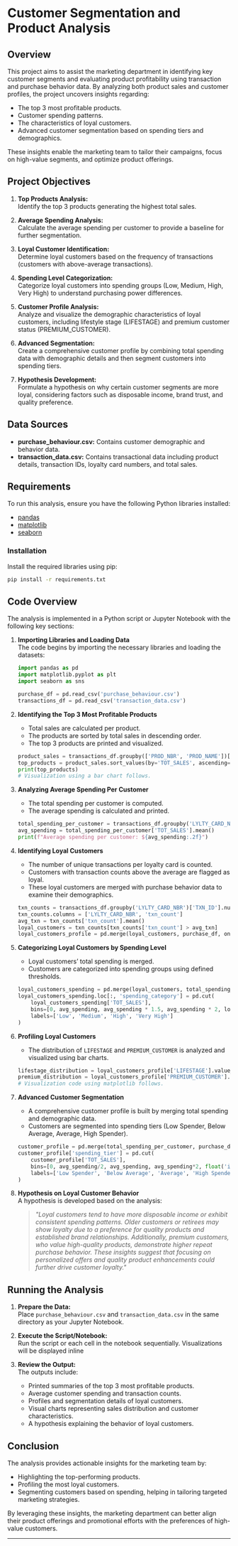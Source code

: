 # Customer Segmentation and Product Analysis

## Overview

This project aims to assist the marketing department in identifying key customer segments and evaluating product profitability using transaction and purchase behavior data. By analyzing both product sales and customer profiles, the project uncovers insights regarding:

- The top 3 most profitable products.
- Customer spending patterns.
- The characteristics of loyal customers.
- Advanced customer segmentation based on spending tiers and demographics.

These insights enable the marketing team to tailor their campaigns, focus on high-value segments, and optimize product offerings.

## Project Objectives

1. **Top Products Analysis:**  
   Identify the top 3 products generating the highest total sales.

2. **Average Spending Analysis:**  
   Calculate the average spending per customer to provide a baseline for further segmentation.

3. **Loyal Customer Identification:**  
   Determine loyal customers based on the frequency of transactions (customers with above-average transactions).

4. **Spending Level Categorization:**  
   Categorize loyal customers into spending groups (Low, Medium, High, Very High) to understand purchasing power differences.

5. **Customer Profile Analysis:**  
   Analyze and visualize the demographic characteristics of loyal customers, including lifestyle stage (LIFESTAGE) and premium customer status (PREMIUM_CUSTOMER).

6. **Advanced Segmentation:**  
   Create a comprehensive customer profile by combining total spending data with demographic details and then segment customers into spending tiers.

7. **Hypothesis Development:**  
   Formulate a hypothesis on why certain customer segments are more loyal, considering factors such as disposable income, brand trust, and quality preference.

## Data Sources

- **purchase_behaviour.csv:** Contains customer demographic and behavior data.
- **transaction_data.csv:** Contains transactional data including product details, transaction IDs, loyalty card numbers, and total sales.

## Requirements

To run this analysis, ensure you have the following Python libraries installed:

- [pandas](https://pandas.pydata.org/)
- [matplotlib](https://matplotlib.org/)
- [seaborn](https://seaborn.pydata.org/)

### Installation

Install the required libraries using pip:

```bash
pip install -r requirements.txt
```

## Code Overview

The analysis is implemented in a Python script or Jupyter Notebook with the following key sections:

1. **Importing Libraries and Loading Data**  
   The code begins by importing the necessary libraries and loading the datasets:

   ```python
   import pandas as pd
   import matplotlib.pyplot as plt
   import seaborn as sns

   purchase_df = pd.read_csv('purchase_behaviour.csv')
   transactions_df = pd.read_csv('transaction_data.csv')
   ```

2. **Identifying the Top 3 Most Profitable Products**

   - Total sales are calculated per product.
   - The products are sorted by total sales in descending order.
   - The top 3 products are printed and visualized.

   ```python
   product_sales = transactions_df.groupby(['PROD_NBR', 'PROD_NAME'])['TOT_SALES'].sum().reset_index()
   top_products = product_sales.sort_values(by='TOT_SALES', ascending=False).head(3)
   print(top_products)
   # Visualization using a bar chart follows.
   ```

3. **Analyzing Average Spending Per Customer**

   - The total spending per customer is computed.
   - The average spending is calculated and printed.

   ```python
   total_spending_per_customer = transactions_df.groupby('LYLTY_CARD_NBR')['TOT_SALES'].sum().reset_index()
   avg_spending = total_spending_per_customer['TOT_SALES'].mean()
   print(f"Average spending per customer: ${avg_spending:.2f}")
   ```

4. **Identifying Loyal Customers**

   - The number of unique transactions per loyalty card is counted.
   - Customers with transaction counts above the average are flagged as loyal.
   - These loyal customers are merged with purchase behavior data to examine their demographics.

   ```python
   txn_counts = transactions_df.groupby('LYLTY_CARD_NBR')['TXN_ID'].nunique().reset_index()
   txn_counts.columns = ['LYLTY_CARD_NBR', 'txn_count']
   avg_txn = txn_counts['txn_count'].mean()
   loyal_customers = txn_counts[txn_counts['txn_count'] > avg_txn]
   loyal_customers_profile = pd.merge(loyal_customers, purchase_df, on='LYLTY_CARD_NBR', how='left')
   ```

5. **Categorizing Loyal Customers by Spending Level**

   - Loyal customers’ total spending is merged.
   - Customers are categorized into spending groups using defined thresholds.

   ```python
   loyal_customers_spending = pd.merge(loyal_customers, total_spending_per_customer, on='LYLTY_CARD_NBR', how='left')
   loyal_customers_spending.loc[:, 'spending_category'] = pd.cut(
       loyal_customers_spending['TOT_SALES'],
       bins=[0, avg_spending, avg_spending * 1.5, avg_spending * 2, loyal_customers_spending['TOT_SALES'].max()],
       labels=['Low', 'Medium', 'High', 'Very High']
   )
   ```

6. **Profiling Loyal Customers**

   - The distribution of `LIFESTAGE` and `PREMIUM_CUSTOMER` is analyzed and visualized using bar charts.

   ```python
   lifestage_distribution = loyal_customers_profile['LIFESTAGE'].value_counts()
   premium_distribution = loyal_customers_profile['PREMIUM_CUSTOMER'].value_counts()
   # Visualization code using matplotlib follows.
   ```

7. **Advanced Customer Segmentation**

   - A comprehensive customer profile is built by merging total spending and demographic data.
   - Customers are segmented into spending tiers (Low Spender, Below Average, Average, High Spender).

   ```python
   customer_profile = pd.merge(total_spending_per_customer, purchase_df, on='LYLTY_CARD_NBR', how='left')
   customer_profile['spending_tier'] = pd.cut(
       customer_profile['TOT_SALES'],
       bins=[0, avg_spending/2, avg_spending, avg_spending*2, float('inf')],
       labels=['Low Spender', 'Below Average', 'Average', 'High Spender']
   )
   ```

8. **Hypothesis on Loyal Customer Behavior**  
   A hypothesis is developed based on the analysis:
   > _"Loyal customers tend to have more disposable income or exhibit consistent spending patterns. Older customers or retirees may show loyalty due to a preference for quality products and established brand relationships. Additionally, premium customers, who value high-quality products, demonstrate higher repeat purchase behavior. These insights suggest that focusing on personalized offers and quality product enhancements could further drive customer loyalty."_

## Running the Analysis

1. **Prepare the Data:**  
   Place `purchase_behaviour.csv` and `transaction_data.csv` in the same directory as your Jupyter Notebook.

2. **Execute the Script/Notebook:**  
   Run the script or each cell in the notebook sequentially. Visualizations will be displayed inline

3. **Review the Output:**  
   The outputs include:
   - Printed summaries of the top 3 most profitable products.
   - Average customer spending and transaction counts.
   - Profiles and segmentation details of loyal customers.
   - Visual charts representing sales distribution and customer characteristics.
   - A hypothesis explaining the behavior of loyal customers.

## Conclusion

The analysis provides actionable insights for the marketing team by:

- Highlighting the top-performing products.
- Profiling the most loyal customers.
- Segmenting customers based on spending, helping in tailoring targeted marketing strategies.

By leveraging these insights, the marketing department can better align their product offerings and promotional efforts with the preferences of high-value customers.

---

